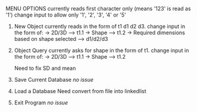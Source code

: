 MENU OPTIONS
	currently reads first character only (means '123' is read as '1')
	change input to allow only '1', '2', '3', '4' or '5'

1. New Object
	currently reads in the form of t1 d1 d2 d3.
	change input in the form of:
		-> 2D/3D						--> t1.1
		-> Shape						--> t1.2
		-> Required dimensions based on shape selected	--> d1/d2/d3

2. Object Query
	currently asks for shape in the form of t1.
	change input in the form of:
		-> 2D/3D	--> t1.1
		-> Shape	--> t1.2
		
	Need to fix SD and mean
		
3. Save Current Database
	*no issue*
	
4. Load a Database
	Need convert from file into linkedlist
	
5. Exit Program 
	*no issue*

		 
